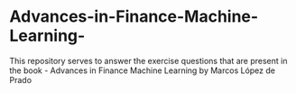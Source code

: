 # Advances-in-Finance-Machine-Learning-
This repository serves to answer the exercise questions that are present in the book - Advances in Finance Machine Learning by Marcos López de Prado
